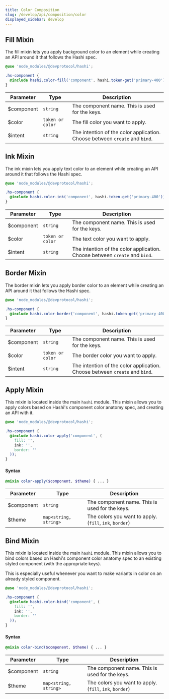 ```yaml
---
title: Color Composition
slug: /develop/api/composition/color
displayed_sidebar: develop
---
```

## Fill Mixin
The fill mixin lets you apply background color to an element while creating an API around it that follows the Hashi spec.

```scss
@use 'node_modules/@devprotocol/hashi';

.hs-component {
  @include hashi.color-fill('component', hashi.token-get('primary-400'));
}
```

| Parameter  | Type             | Description                                                                 |
|------------|------------------|-----------------------------------------------------------------------------|
| $component | `string`         | The component name. This is used for the keys.                              |
| $color     | `token or color` | The fill color you want to apply.                                           |
| $intent    | `string`         | The intention of the color application. Choose between `create` and `bind`. |

## Ink Mixin
The ink mixin lets you apply text color to an element while creating an API around it that follows the Hashi spec.

```scss
@use 'node_modules/@devprotocol/hashi';

.hs-component {
  @include hashi.color-ink('component', hashi.token-get('primary-400'));
}
```

| Parameter  | Type             | Description                                                                 |
|------------|------------------|-----------------------------------------------------------------------------|
| $component | `string`         | The component name. This is used for the keys.                              |
| $color     | `token or color` | The text color you want to apply.                                           |
| $intent    | `string`         | The intention of the color application. Choose between `create` and `bind`. |

## Border Mixin
The border mixin lets you apply border color to an element while creating an API around it that follows the Hashi spec.

```scss
@use 'node_modules/@devprotocol/hashi';

.hs-component {
  @include hashi.color-border('component', hashi.token-get('primary-400'));
}
```

| Parameter  | Type             | Description                                                                 |
|------------|------------------|-----------------------------------------------------------------------------|
| $component | `string`         | The component name. This is used for the keys.                              |
| $color     | `token or color` | The border color you want to apply.                                         |
| $intent    | `string`         | The intention of the color application. Choose between `create` and `bind`. |

## Apply Mixin
This mixin is located inside the main `hashi` module. This mixin allows you to apply colors based on Hashi's component color anatomy spec, and creating an API with it.

```scss
@use 'node_modules/@devprotocol/hashi';

.hs-component {
  @include hashi.color-apply('component', (
    fill: '',
    ink: '',
    border: ''
  ));
}
```

#### Syntax
```scss
@mixin color-apply($component, $theme) { ... }
```
| Parameter  | Type                  | Description                                             |
|------------|-----------------------|---------------------------------------------------------|
| $component | `string`              | The component name. This is used for the keys.          |
| $theme     | `map<string, string>` | The colors you want to apply. (`fill`, `ink`, `border`) |

## Bind Mixin
This mixin is located inside the main `hashi` module. This mixin allows you to bind colors based on Hashi's component color anatomy spec to an existing styled component (with the appropriate keys).

This is especially useful whenever you want to make variants in color on an already styled component.

```scss
@use 'node_modules/@devprotocol/hashi';

.hs-component {
  @include hashi.color-bind('component', (
    fill: '',
    ink: '',
    border: ''
  ));
}
```

#### Syntax
```scss
@mixin color-bind($component, $theme) { ... }
```
| Parameter  | Type                  | Description                                             |
|------------|-----------------------|---------------------------------------------------------|
| $component | `string`              | The component name. This is used for the keys.          |
| $theme     | `map<string, string>` | The colors you want to apply. (`fill`, `ink`, `border`) |